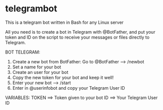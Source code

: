 # telegrambot
This is a telegram bot written in Bash for any Linux server

All you need is to create a bot in Telegram with @BotFather, and put your token and ID on the script to receive your messages or files directly to Telegram.

BOT TELEGRAM:
1) Create a new bot from BotFather:  Go to @BotFather  --> /newbot
2) Set a name for your bot
3) Create an user for your bot
4) Copy the new token for your bot and keep it well!
5) Enter your new bot -->  /start
6) Enter in @userinfobot and copy your Telegram User ID

VARIABLES:
TOKEN ==> Token given to your bot
ID ==> Your Telegram User ID

